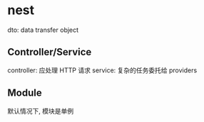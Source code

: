 # nest

dto: data transfer object

## Controller/Service

controller: 应处理 HTTP 请求
service: 复杂的任务委托给 providers

## Module

默认情况下, 模块是单例
